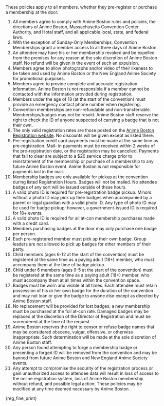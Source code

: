 These policies apply to all members, whether they pre-register or purchase a membership at the door.

1. All members agree to comply with Anime Boston rules and policies, the directions of Anime Boston, Massachusetts Convention Center Authority, and Hotel staff, and all applicable local, state, and federal laws.
2. With the exception of Sunday-Only Memberships, Convention Memberships grant a member access to all three days of Anime Boston.
3. An attendee may have his or her membership revoked and be expelled from the premises for any reason at the sole discretion of Anime Boston staff. No refund will be given in the event of such an expulsion.
4. Members agree to allow photographs and/or video of their likeness to be taken and used by Anime Boston or the New England Anime Society for promotional purposes.
5. Members agree to provide complete and accurate registration information. Anime Boston is not responsible if a member cannot be contacted with the information provided during registration.
6. Members under the age of 18 (at the start of the convention) must provide an emergency contact phone number when registering.
7. Convention memberships are non-refundable and non-transferrable. Memberships/badges may not be resold. Anime Boston staff reserve the right to check the ID of anyone suspected of carrying a badge that is not their own.
8. The only valid registration rates are those posted on the [Anime Boston Registration website](http://www.animeboston.com/registration/registration_rates/). No discounts will be given except as listed there.
9. Pre-registration credit card payments must be made at the same time as pre-registration. Mail- in payments must be received within 2 weeks of the pre-registration date, or the registration may be cancelled. Payments that fail to clear are subject to a $20 service charge prior to reinstatement of the membership or purchase of a membership to any future Anime Boston event. Anime Boston is not responsible for payments lost in the mail.
10. Membership badges are only available for pickup at the convention during listed Registration Hours. Badges will not be mailed. No attendee badges of any sort will be issued outside of these hours.
11. A valid photo ID is required for pre-registration badge pickup. Minors without a photo ID may pick up their badges when accompanied by a parent or legal guardian with a valid photo ID. Any type of photo ID may be used for badge pickup; however, a government-issued ID is required for 18+ events.
12. A valid photo ID is required for all at-con membership purchases made with a credit card.
13. Members purchasing badges at the door may only purchase one badge per person.
14. Each pre-registered member must pick up their own badge. Group leaders are not allowed to pick up badges for other members of their party.
15. Child members (ages 6-12 at the start of the convention) must be registered at the same time as a paying adult (18+) member, who must accompany them at the time of badge pickup.
16. Child under 6 members (ages 0-5 at the start of the convention) must be registered at the same time as a paying adult (18+) member, who must accompany them at all times within the convention space.
17. Badges must be worn and visible at all times. Each attendee must retain possession of his or her own badge for the duration of the convention and may not loan or give the badge to anyone else except as directed by Anime Boston staff.
18. No replacement will be provided for lost badges; a new membership must be purchased at the full at-con rate. Damaged badges may be replaced at the discretion of the Director of Registration and must be surrendered at the time of the request.
19. Anime Boston reserves the right to censor or refuse badge names that may be considered obscene, vulgar, offensive, or otherwise inappropriate. Such determination will be made at the sole discretion of Anime Boston staff.
20. Any person found attempting to forge a membership badge or presenting a forged ID will be removed from the convention and may be banned from future Anime Boston and New England Anime Society events.
21. Any attempt to compromise the security of the registration process or gain unauthorized access to attendee data will result in loss of access to the online registration system, loss of Anime Boston membership without refund, and possible legal action. These policies may be modified at any time deemed necessary by Anime Boston.

{reg_fine_print}
